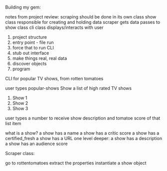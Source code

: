 Building my gem:

notes from project review:
scraping should be done in its own class
show class responsible for creating and holding data
scraper gets data passes to show class
cli class displays/interacts with user

1. project structure
2. entry point - file run
3. force that to run CLI
4. stub out interface
5. make things real, real data
6. discover objects
7. program


CLI for popular TV shows, from rotten tomatoes

user types popular-shows
Show a list of high rated TV shows

1. Show 1
2. Show 2
3. Show 3

user types a number to receive show description and tomatoe score of that list item

what is a show?
a show has a name
a show has a critic score
a show has a certified_fresh
a show has a URL
  one level deeper:
  a show has a description
  a show has an audience score
  
  Scraper class:
  
  go to rottentomatoes
  extract the properties
  instantiate a show object
